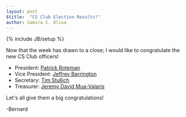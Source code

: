 ```yaml
---
layout: post
$title:  "CS Club Election Results!"
author: Samira C. Oliva
---
```

{% include JB/setup %}

Now that the week has drawn to a close; I would like to congratulate the new CS Club officers!

* President: [Patrick Roteman](https://www.facebook.com/proteman?group_id=17292528133)
* Vice President: [Jeffrey Barrington](https://www.facebook.com/jeffrey.barrington.3?group_id=17292528133)
* Secretary: [Tim Stullich](https://www.facebook.com/tim.stullich?group_id=17292528133)
* Treasurer: [Jeremy David Mua-Valaris](https://www.facebook.com/jeremy.muavalaris?group_id=17292528133)

Let's all give them a big congratulations!

-Bernard


